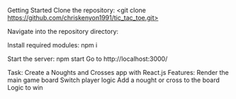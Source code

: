 Getting Started
Clone the repository: <git clone https://github.com/chriskenyon1991/tic_tac_toe.git>

Navigate into the repository directory: <cd noughts-and-crosses>

Install required modules: npm i

Start the server: npm start Go to http://localhost:3000/

Task:
Create a Noughts and Crosses app with React.js
Features:
Render the main game board
Switch player logic
Add a nought or cross to the board
Logic to win
